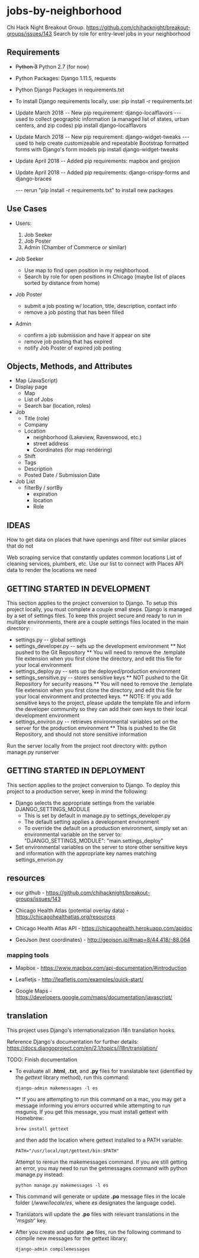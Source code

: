 # jobs-by-neighborhood
Chi Hack Night Breakout Group. https://github.com/chihacknight/breakout-groups/issues/143
Search by role for entry-level jobs in your neighborhood

## Requirements
  * ~~Python 3~~ Python 2.7 (for now)
  * Python Packages: Django 1.11.5, requests
  * Python Django Packages in requirements.txt
  * To install Django requirements locally, use:
    pip install -r requirements.txt

  * Update March 2018 -- New pip requirement: django-localflavors --- used to collect geographic information (a managed list of states, urban centers, and zip codes)
    pip install django-localflavors
  * Update March 2018 -- New pip requirement: django-widget-tweaks --- used to help create customizeable and repeatable Bootstrap formatted forms with Django's form models
    pip install django-widget-tweaks
  * Update April 2018 -- Added pip requirements: mapbox and geojson
  * Update April 2018 -- Added pip requirements: django-crispy-forms and django-braces

    --- rerun "pip install -r requirements.txt" to install new packages

## Use Cases
  - Users:
    1. Job Seeker
    2. Job Poster
    3. Admin (Chamber of Commerce or similar)

  - Job Seeker
    * Use map to find open position in my neighborhood.
    * Search by role for open positions in Chicago (maybe list of places sorted
      by distance from home)

  - Job Poster
    * submit a job posting w/ location, title, description, contact info
    * remove a job posting that has been filled

  - Admin
    * confirm a job submission and have it appear on site
    * remove job posting that has expired
    * notify Job Poster of expired job posting

## Objects, Methods, and Attributes
  * Map (JavaScript)
  * Display page
    - Map
    - List of Jobs
    - Search bar (location, roles)
  * Job
    - Title (role)
    - Company
    - Location
      * neighborhood (Lakeview, Ravenswood, etc.)
      * street address
      * Coordinates (for map rendering)
    - Shift
    - Tags
    - Description
    - Posted Date / Submission Date
  * Job List
    - filterBy / sortBy
      * expiration
      * location
      * Role


## IDEAS

How to get data on places that have openings and filter out similar places that
do not

Web scraping service that constantly updates common locations
    List of cleaning services, plumbers, etc.
    Use our list to connect with Places API data to render the locations we need



## GETTING STARTED IN DEVELOPMENT

This section applies to the project conversion to Django.
To setup this project locally, you must complete a couple small steps.
Django is managed by a set of settings files. To keep this project
secure and ready to run in multiple environments, there are a couple
settings files located in the main directory:
  * settings.py -- global settings
  * settings_developer.py -- sets up the development environment
    ** Not pushed to the Git Repository
    ** You will need to remove the .template file extension when you first clone the directory, and edit this file for your local environment
  * settings_deploy.py -- sets up the deployed/production environment
  * settings_sensitive.py -- stores sensitive keys
    ** NOT pushed to the Git Repository for security reasons
    ** You will need to remove the .template file extension when you
    first clone the directory, and edit this file for your local environment and protected keys.
    ** NOTE: If you add sensitive keys to the project, please update the template file and inform the developer community so they can add their own keys to their local development environment
  * settings_environ.py -- retrieves environmental variables set on the   server for the production environment
    ** This is pushed to the Git Repository, and should not store sensitive information

Run the server locally from the project root directory with:
  python manage.py runserver

## GETTING STARTED IN DEPLOYMENT

This section applies to the project conversion to Django.
To deploy this project to a production server, keep in mind the following:
  * Django selects the appropriate settings from the variable DJANGO_SETTINGS_MODULE
    - This is set by default in manage.py to settings_developer.py
    - The default setting applies a development environment
    - To override the default on a production environment, simply set an environmental variable on the server to:
      "DJANGO_SETTINGS_MODULE": "main.settings_deploy"
  * Set environmental variables on the server to store other sensitive keys and information with the appropriate key names matching settings_envrion.py

## resources

  * our github - https://github.com/chihacknight/breakout-groups/issues/143

  * Chicago Health Atlas (potential overlay data) - https://chicagohealthatlas.org/resources
  * Chicago Health Atlas API - https://chicagohealth.herokuapp.com/apidoc

  * GeoJson (test coordinates) -  http://geojson.io/#map=8/44.418/-88.064

### mapping tools

  * Mapbox - https://www.mapbox.com/api-documentation/#introduction

  * Leafletjs - http://leafletjs.com/examples/quick-start/

  * Google Maps - https://developers.google.com/maps/documentation/javascript/

## translation

This project uses Django's internationalization i18n translation hooks. 

Reference Django's documentation for further details: https://docs.djangoproject.com/en/2.1/topics/i18n/translation/

TODO: Finish documentation

  * To evaluate all **.html**, **.txt**, and **.py** files for translatable text (identified by the *gettext* library method), 
  run this command: 
     
    ```django-admin makemessages -l es```
    
    ** If you are attempting to run this command on a mac, you may get a message informing you errors occurred while attempting to run msguniq. If you get this message, you must install gettext with Homebrew:
    
    ```brew install gettext```
    
    and then add the location where gettext installed to a PATH variable:
    
    ```PATH="/usr/local/opt/gettext/bin:$PATH"```
    
    Attempt to rereun the makemessages command. If you are still getting an error, you may need to run the getmessages command with python manage.py instead:
    
    ```python manage.py makemessages -l es```
  
  * This command will generate or update **.po** message files in the locale folder (*/www/locale/es*, where *es* 
  designates the language code).
  
  * Translators will update the **.po** files with relevant translations in the '*msgstr*' key.  
  
  * After you create and update **.po** files, run the following command to compile new messages for the gettext library:  
    
    ```django-admin compilemessages```
 
